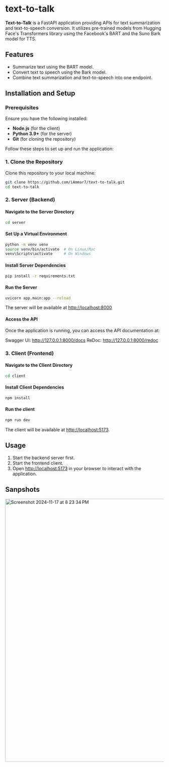 # text-to-talk

**Text-to-Talk** is a FastAPI application providing APIs for text summarization and text-to-speech conversion. It utilizes pre-trained models from Hugging Face's Transformers library using the Facebook's BART and the Suno Bark model for TTS.

## Features

- Summarize text using the BART model.
- Convert text to speech using the Bark model.
- Combine text summarization and text-to-speech into one endpoint.

## Installation and Setup

### Prerequisites

Ensure you have the following installed:

- **Node.js** (for the client)
- **Python 3.9+** (for the server)
- **Git** (for cloning the repository)

Follow these steps to set up and run the application:

### 1. Clone the Repository

Clone this repository to your local machine:

```bash
git clone https://github.com/iAmmar7/text-to-talk.git
cd text-to-talk
```

### 2. Server (Backend)

#### Navigate to the Server Directory

```bash
cd server
```

#### Set Up a Virtual Environment

```bash
python -m venv venv
source venv/bin/activate  # On Linux/Mac
venv\Scripts\activate     # On Windows
```

#### Install Server Dependencies

```bash
pip install -r requirements.txt
```

#### Run the Server

```bash
uvicorn app.main:app --reload
```

The server will be available at <http://localhost:8000>

#### Access the API

Once the application is running, you can access the API documentation at:

Swagger UI: <http://127.0.0.1:8000/docs>
ReDoc: <http://127.0.0.1:8000/redoc>

### 3. Client (Frontend)

#### Navigate to the Client Directory

```bash
cd client
```

#### Install Client Dependencies

```bash
npm install
```

#### Run the client

```bash
npm run dev
```

The client will be available at <http://localhost:5173>.

## Usage

1. Start the backend server first.
2. Start the frontend client.
3. Open <http://localhost:5173> in your browser to interact with the application.

## Sanpshots
<img width="835" alt="Screenshot 2024-11-17 at 8 23 34 PM" src="https://github.com/user-attachments/assets/55777b67-55f8-4d9f-a03b-a655800aa427">

